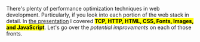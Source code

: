 There's plenty of performance optimization techniques in web development. Particularly, if you look into each portion of the web stack in detail. In [the presentation][1] I covered <mark>**TCP, HTTP, HTML, CSS, Fonts, Images, and JavaScript**</mark>. Let's go over the _potential improvements_ on each of those fronts.

[1]: https://speakerdeck.com/bevacqua/high-performance-in-the-critical-path
